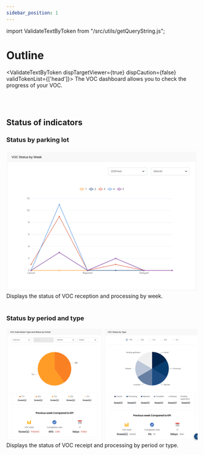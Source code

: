 ```yaml
---
sidebar_position: 1
---
```


import ValidateTextByToken from "/src/utils/getQueryString.js";

# Outline

<ValidateTextByToken dispTargetViewer={true} dispCaution={false} validTokenList={['head']}>
The VOC dashboard allows you to check the progress of your VOC.

<br/>
<br/>

## Status of indicators
### Status by parking lot
![019](./img/019.png) 
Displays the status of VOC reception and processing by week.
<br/>
<br/>

### Status by period and type
![020](./img/020.png) 
Displays the status of VOC receipt and processing by period or type.
</ValidateTextByToken>